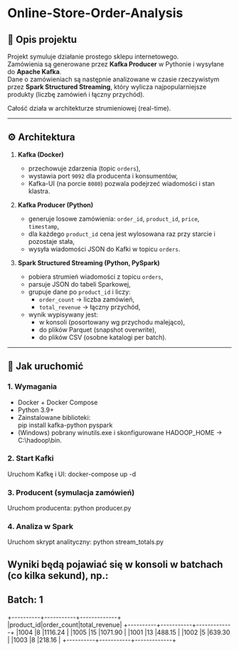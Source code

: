 # Online-Store-Order-Analysis
## 📌 Opis projektu
Projekt symuluje działanie prostego sklepu internetowego.  
Zamówienia są generowane przez **Kafka Producer** w Pythonie i wysyłane do **Apache Kafka**.  
Dane o zamówieniach są następnie analizowane w czasie rzeczywistym przez **Spark Structured Streaming**, który wylicza najpopularniejsze produkty (liczbę zamówień i łączny przychód).

Całość działa w architekturze strumieniowej (real-time).  

---

## ⚙️ Architektura

1. **Kafka (Docker)**  
   - przechowuje zdarzenia (topic `orders`),  
   - wystawia port `9092` dla producenta i konsumentów,  
   - Kafka-UI (na porcie `8080`) pozwala podejrzeć wiadomości i stan klastra.

2. **Kafka Producer (Python)**  
   - generuje losowe zamówienia: `order_id`, `product_id`, `price`, `timestamp`,  
   - dla każdego `product_id` cena jest wylosowana raz przy starcie i pozostaje stała,  
   - wysyła wiadomości JSON do Kafki w topicu `orders`.

3. **Spark Structured Streaming (Python, PySpark)**  
   - pobiera strumień wiadomości z topicu `orders`,  
   - parsuje JSON do tabeli Sparkowej,  
   - grupuje dane po `product_id` i liczy:
     - `order_count` → liczba zamówień,  
     - `total_revenue` → łączny przychód,  
   - wynik wypisywany jest:
     - w konsoli (posortowany wg przychodu malejąco),  
     - do plików Parquet (snapshot overwrite),  
     - do plików CSV (osobne katalogi per batch).

---

## 🚀 Jak uruchomić

### 1. Wymagania
- Docker + Docker Compose  
- Python 3.9+  
- Zainstalowane biblioteki:  
  pip install kafka-python pyspark
- (Windows) pobrany winutils.exe i skonfigurowane HADOOP_HOME → C:\hadoop\bin.

### 2. Start Kafki
Uruchom Kafkę i UI:
	docker-compose up -d

### 3. Producent (symulacja zamówień)
Uruchom producenta:
	python producer.py

### 4. Analiza w Spark
Uruchom skrypt analityczny:
	python stream_totals.py

Wyniki będą pojawiać się w konsoli w batchach (co kilka sekund), np.:
-------------------------------------------
Batch: 1
-------------------------------------------
+----------+-----------+-------------+
|product_id|order_count|total_revenue|
+----------+-----------+-------------+
|1004      |8          |1116.24      |
|1005      |15         |1071.90      |
|1001      |13         |488.15       |
|1002      |5          |639.30       |
|1003      |8          |218.16       |
+----------+-----------+-------------+
